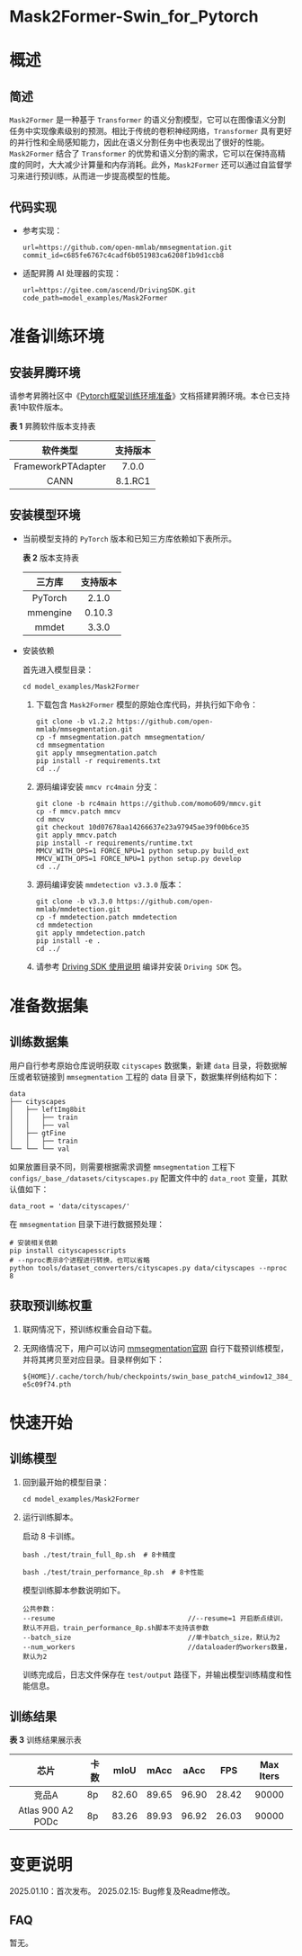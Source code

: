 # Mask2Former-Swin_for_Pytorch

# 概述

## 简述

`Mask2Former` 是一种基于 `Transformer` 的语义分割模型，它可以在图像语义分割任务中实现像素级别的预测。相比于传统的卷积神经网络，`Transformer` 具有更好的并行性和全局感知能力，因此在语义分割任务中也表现出了很好的性能。`Mask2Former` 结合了 `Transformer` 的优势和语义分割的需求，它可以在保持高精度的同时，大大减少计算量和内存消耗。此外，`Mask2Former` 还可以通过自监督学习来进行预训练，从而进一步提高模型的性能。

## 代码实现

- 参考实现：

  ```
  url=https://github.com/open-mmlab/mmsegmentation.git
  commit_id=c685fe6767c4cadf6b051983ca6208f1b9d1ccb8
  ```
  
- 适配昇腾 AI 处理器的实现：

  ```
  url=https://gitee.com/ascend/DrivingSDK.git
  code_path=model_examples/Mask2Former
  ```

# 准备训练环境

## 安装昇腾环境

请参考昇腾社区中《[Pytorch框架训练环境准备](https://www.hiascend.com/document/detail/zh/ModelZoo/pytorchframework/ptes)》文档搭建昇腾环境。本仓已支持表1中软件版本。

  **表 1**  昇腾软件版本支持表

|        软件类型       |   支持版本   |
|:--------:|:--------:|
| FrameworkPTAdapter | 7.0.0  |
|       CANN        | 8.1.RC1  |

## 安装模型环境

- 当前模型支持的 `PyTorch` 版本和已知三方库依赖如下表所示。

  **表 2**  版本支持表

  |      三方库      |  支持版本  |
  |:------:|:--------:|
  |    PyTorch    | 2.1.0  |
  |    mmengine   | 0.10.3 |
  |     mmdet     | 3.3.0  |

- 安装依赖

  首先进入模型目录：

  ```
  cd model_examples/Mask2Former
  ```
  
  1. 下载包含 `Mask2Former` 模型的原始仓库代码，并执行如下命令：

      ```
      git clone -b v1.2.2 https://github.com/open-mmlab/mmsegmentation.git
      cp -f mmsegmentation.patch mmsegmentation/
      cd mmsegmentation
      git apply mmsegmentation.patch
      pip install -r requirements.txt
      cd ../
      ```
  
  2. 源码编译安装 `mmcv rc4main` 分支：

      ```
      git clone -b rc4main https://github.com/momo609/mmcv.git
      cp -f mmcv.patch mmcv
      cd mmcv
      git checkout 10d07678aa14266637e23a97945ae39f00b6ce35
      git apply mmcv.patch
      pip install -r requirements/runtime.txt
      MMCV_WITH_OPS=1 FORCE_NPU=1 python setup.py build_ext
      MMCV_WITH_OPS=1 FORCE_NPU=1 python setup.py develop
      cd ../
      ```

  3. 源码编译安装 `mmdetection v3.3.0` 版本：

      ```
      git clone -b v3.3.0 https://github.com/open-mmlab/mmdetection.git
      cp -f mmdetection.patch mmdetection
      cd mmdetection
      git apply mmdetection.patch
      pip install -e .
      cd ../
      ```

  4. 请参考 [Driving SDK 使用说明](https://gitee.com/ascend/DrivingSDK/blob/master/README.md) 编译并安装 `Driving SDK` 包。



# 准备数据集

## 训练数据集

用户自行参考原始仓库说明获取 `cityscapes` 数据集，新建 `data` 目录，将数据解压或者软链接到 `mmsegmentation` 工程的 data 目录下，数据集样例结构如下：

```
data
├── cityscapes
│   ├── leftImg8bit
│   │   ├── train
│   │   ├── val
│   ├── gtFine
│   │   ├── train
└── └── └── val
```
如果放置目录不同，则需要根据需求调整 `mmsegmentation` 工程下 `configs/_base_/datasets/cityscapes.py` 配置文件中的 `data_root` 变量，其默认值如下：

```
data_root = 'data/cityscapes/'
```

在 `mmsegmentation` 目录下进行数据预处理：

```
# 安装相关依赖
pip install cityscapesscripts
# --nproc表示8个进程进行转换，也可以省略
python tools/dataset_converters/cityscapes.py data/cityscapes --nproc 8
```



## 获取预训练权重

1. 联网情况下，预训练权重会自动下载。
2. 无网络情况下，用户可以访问 [mmsegmentation官网](https://download.openmmlab.com/mmsegmentation/v0.5/pretrain/swin/swin_base_patch4_window12_384_22k_20220317-e5c09f74.pth) 自行下载预训练模型，并将其拷贝至对应目录。目录样例如下：

    ```
    ${HOME}/.cache/torch/hub/checkpoints/swin_base_patch4_window12_384_22k_20220317-e5c09f74.pth
    ```

# 快速开始

## 训练模型

1. 回到最开始的模型目录：

    ```
    cd model_examples/Mask2Former
    ```

2. 运行训练脚本。

    启动 8 卡训练。
   
    ```
    bash ./test/train_full_8p.sh  # 8卡精度

    bash ./test/train_performance_8p.sh  # 8卡性能
    ```

    模型训练脚本参数说明如下。

    ```
    公共参数：
    --resume                                 //--resume=1 开启断点续训，默认不开启，train_performance_8p.sh脚本不支持该参数
    --batch_size                             //单卡batch_size，默认为2
    --num_workers                            //dataloader的workers数量，默认为2
    ```

    训练完成后，日志文件保存在 `test/output` 路径下，并输出模型训练精度和性能信息。


## 训练结果

**表 3**  训练结果展示表

|  芯片      | 卡数 | mIoU  | mAcc  | aAcc  |  FPS  | Max Iters |
|:--------:|----|:-----:|:------:|:------:|:-----:|:---------:|
|   竞品A    | 8p | 82.60 | 89.65 |   96.90   | 28.42 |   90000   |
| Atlas 900 A2 PODc | 8p | 83.26 | 89.93 |   96.92   | 26.03 |   90000   |

# 变更说明

2025.01.10：首次发布。
2025.02.15: Bug修复及Readme修改。

## FAQ

暂无。
